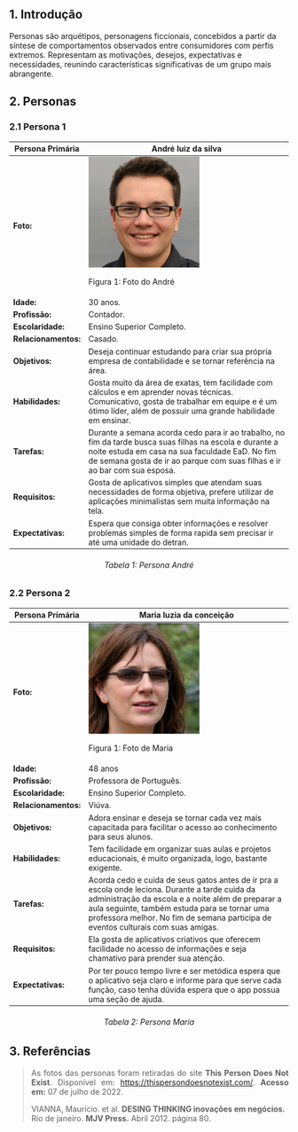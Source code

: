 ## 1. Introdução
<p>Personas são arquétipos, personagens ficcionais, concebidos a partir
da síntese de comportamentos observados entre consumidores com
perfis extremos. Representam as motivações, desejos, expectativas
e necessidades, reunindo características significativas de um grupo
mais abrangente. </p>

## 2. Personas
### 2.1 Persona 1

|<b>Persona Primária</b>|André luiz da silva|
|--|--|
|<b>Foto:</b>|<img src="../../images/personas/avatar1.jpg" width="200px"></p><p>Figura 1: Foto do André</p>|
|<b>Idade:</b>|30 anos.|
|<b>Profissão:</b>|Contador.|
|<b>Escolaridade:</b>|Ensino Superior Completo.|
|<b>Relacionamentos:</b>|Casado.|
|<b>Objetivos:</b>|Deseja continuar estudando para criar sua própria empresa de contabilidade e se tornar referência na área.|
|<b>Habilidades:</b>|Gosta muito da área de exatas, tem facilidade com cálculos e em aprender novas técnicas. Comunicativo, gosta de trabalhar em equipe e é um ótimo líder, além de possuir uma grande habilidade em ensinar.|
|<b>Tarefas:</b>|Durante a semana acorda cedo para ir ao trabalho, no fim da tarde busca suas filhas na escola e durante a noite estuda em casa na sua faculdade EaD. No fim de semana gosta de ir ao parque com suas filhas e ir ao bar com sua esposa.|
|<b>Requisitos:</b>|Gosta de aplicativos simples que atendam suas necessidades de forma objetiva, prefere utilizar de aplicações minimalistas sem muita informação na tela.|
|<b>Expectativas:</b>|Espera que consiga obter informações e resolver problemas simples de forma rapida sem precisar ir até uma unidade do detran.|
<h6 align = "center">Tabela 1: Persona André</h6>

### 2.2 Persona 2

|<b>Persona Primária</b>|Maria luzia da conceição|
|--|--|
|<b>Foto:</b>|<img src="../../images/personas/avatar2.jpg" width="200px"></p><p>Figura 1: Foto de Maria</p>|
|<b>Idade:</b>|48 anos|
|<b>Profissão:</b>|Professora de Português. |
|<b>Escolaridade:</b>|Ensino Superior Completo.|
|<b>Relacionamentos:</b>|Viúva. |
|<b>Objetivos:</b>|Adora ensinar e deseja se tornar cada vez mais capacitada para facilitar o acesso ao conhecimento para seus alunos. |
|<b>Habilidades:</b>|Tem facilidade em organizar suas aulas e projetos educacionais, é muito organizada, logo, bastante exigente.  |
|<b>Tarefas:</b>|Acorda cedo e cuida de seus gatos antes de ir pra a escola onde leciona. Durante a tarde cuida da administração da escola e a noite além de preparar a aula seguinte, também estuda para se tornar uma professora melhor. No fim de semana participa de eventos culturais com suas amigas.|
|<b>Requisitos:</b>|Ela gosta de aplicativos criativos que oferecem facilidade no acesso de informações e seja chamativo para prender sua atenção. |
|<b>Expectativas:</b>|Por ter pouco tempo livre e ser metódica espera que o aplicativo seja claro e informe para que serve cada função, caso tenha dúvida espera que o app possua uma seção de ajuda.   |
<h6 align = "center">Tabela 2: Persona Maria</h6>

## 3. Referências
><p style="text-align: justify">As fotos das personas foram retiradas do site <b>This Person Does Not Exist</b>. Disponível em: <a href="https://thispersondoesnotexist.com/" target="_blanck">https://thispersondoesnotexist.com/</a>. <b>Acesso em:</b> 07 de julho de 2022.</p>
>VIANNA, Maurício. et al. <b>DESING THINKING inovações em negócios.</b> Rio de janeiro. <b>MJV Press.</b> Abril 2012. página 80.
